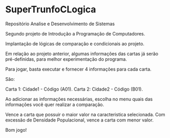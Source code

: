 # SuperTrunfoCLogica
Repositório Analise e Desenvolvimento de Sistemas

Segundo projeto de Introdução a Programação de Computadores.

Implantação de lógicas de comparação e condicionais ao projeto.

Em relação ao projeto anterior, algumas informações das cartas
já serão pré-definidas, para melhor experimentação do programa.

Para jogar, basta executar e fornecer 4 informações para cada carta.

São:

Carta 1: Cidade1 - Código (A01).
Carta 2: Cidade2 - Código (B01).

Ao adicionar as informações necessárias, escolha no menu quais
das informações você quer realizar a comparação.

Vence a carta que possuir o maior valor na caracteristica selecionada.
Com excessão de Densidade Populacional, vence a carta com menor valor.

Bom jogo!
